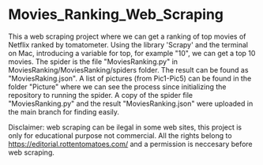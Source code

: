 # Movies_Ranking_Web_Scraping
This a web scraping project where we can get a ranking of top movies of Netflix ranked by tomatometer.
Using the library 'Scrapy' and the terminal on Mac, introducing a variable for top, for example "10", we can get a top 10 movies.
The spider is the file "MoviesRanking.py" in MoviesRanking/MoviesRanking/spiders folder. The result can be found as "MoviesRaking.json".
A list of pictures (from Pic1-Pic5) can be found in the folder "Picture" where we can see the process since initializing the repository to running the spider.
A copy of the spider file "MoviesRanking.py" and the result "MoviesRanking.json" were uploaded in the main branch for finding easily.

Disclaimer: web scraping can be ilegal in some web sites, this project is only for educational purpose not commercial. All the rights belong to https://editorial.rottentomatoes.com/ and a permission is neccesary before web scraping.
